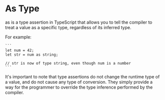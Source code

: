 # As Type

as is a type assertion in TypeScript that allows you to tell the compiler to treat a value as a specific type, regardless of its inferred type.

For example:

    ```
    let num = 42;
    let str = num as string; 

    // str is now of type string, even though num is a number
    ```

It's important to note that type assertions do not change the runtime type of a value, and do not cause any type of conversion. They simply provide a way for the programmer to override the type inference performed by the compiler.